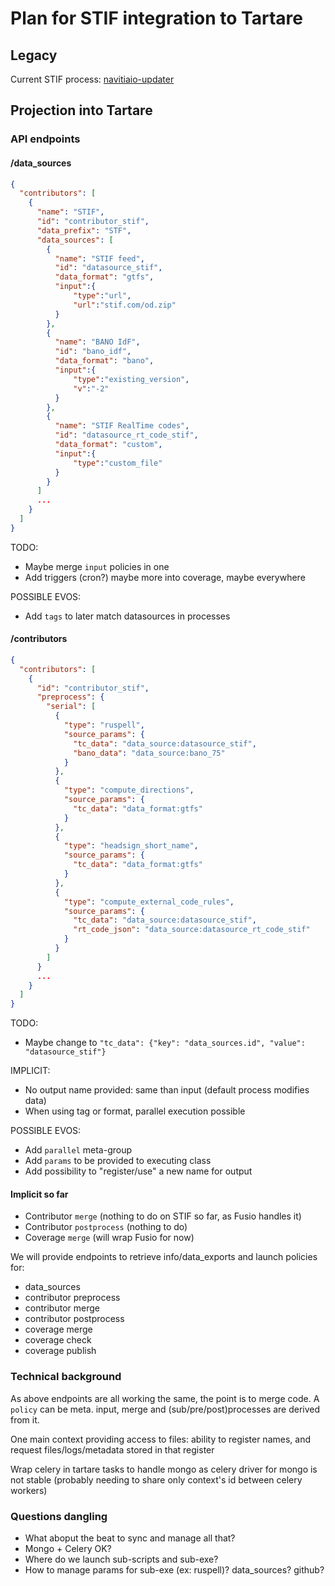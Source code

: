 # Plan for STIF integration to Tartare

## Legacy
Current STIF process:
[navitiaio-updater](https://github.com/CanalTP/navitiaio-updater/blob/master/fr-idf_sim.png)

## Projection into Tartare

### API endpoints

#### /data_sources

```json
{
  "contributors": [
    {
      "name": "STIF",
      "id": "contributor_stif",
      "data_prefix": "STF",
      "data_sources": [
        {
          "name": "STIF feed",
          "id": "datasource_stif",
          "data_format": "gtfs",
          "input":{
              "type":"url",
              "url":"stif.com/od.zip"
          }
        },
        {
          "name": "BANO IdF",
          "id": "bano_idf",
          "data_format": "bano",
          "input":{
              "type":"existing_version",
              "v":"-2"
          }
        },
        {
          "name": "STIF RealTime codes",
          "id": "datasource_rt_code_stif",
          "data_format": "custom",
          "input":{
              "type":"custom_file"
          }
        }
      ]
      ...
    }
  ]
}
```

TODO:
* Maybe merge `input` policies in one
* Add triggers (cron?) maybe more into coverage, maybe everywhere

POSSIBLE EVOS:
* Add `tags` to later match datasources in processes



#### /contributors

```json
{
  "contributors": [
    {
      "id": "contributor_stif",
      "preprocess": {
        "serial": [
          {
            "type": "ruspell",
            "source_params": {
              "tc_data": "data_source:datasource_stif",
              "bano_data": "data_source:bano_75"
            }
          },
          {
            "type": "compute_directions",
            "source_params": {
              "tc_data": "data_format:gtfs"
            }
          },
          {
            "type": "headsign_short_name",
            "source_params": {
              "tc_data": "data_format:gtfs"
            }
          },
          {
            "type": "compute_external_code_rules",
            "source_params": {
              "tc_data": "data_source:datasource_stif",
              "rt_code_json": "data_source:datasource_rt_code_stif"
            }
          }
        ]
      }
      ...
    }
  ]
}
```

TODO:
* Maybe change to `"tc_data": {"key": "data_sources.id", "value": "datasource_stif"}`

IMPLICIT:
* No output name provided: same than input (default process modifies data)
* When using tag or format, parallel execution possible

POSSIBLE EVOS:
* Add `parallel` meta-group
* Add `params` to be provided to executing class
* Add possibility to "register/use" a new name for output


#### Implicit so far

* Contributor `merge` (nothing to do on STIF so far, as Fusio handles it)
* Contributor `postprocess` (nothing to do)
* Coverage `merge` (will wrap Fusio for now)

We will provide endpoints to retrieve info/data_exports and launch policies for:
* data_sources
* contributor preprocess
* contributor merge
* contributor postprocess
* coverage merge
* coverage check
* coverage publish


### Technical background

As above endpoints are all working the same, the point is to merge code.
A `policy` can be meta. input, merge and (sub/pre/post)processes are derived from it.

One main context providing access to files:
ability to register names, and request files/logs/metadata stored in that register

Wrap celery in tartare tasks to handle mongo as celery driver for mongo is not stable (probably needing to share only context's id between celery workers)


### Questions dangling

* What aboput the beat to sync and manage all that?
* Mongo + Celery OK?
* Where do we launch sub-scripts and sub-exe?
* How to manage params for sub-exe (ex: ruspell)? data_sources? github?
